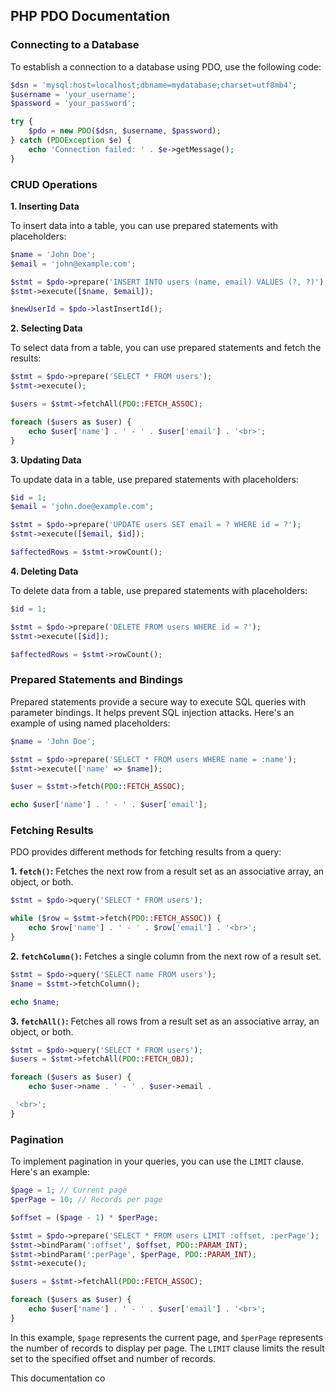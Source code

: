  ## PHP PDO Documentation

### Connecting to a Database

To establish a connection to a database using PDO, use the following code:

```php
$dsn = 'mysql:host=localhost;dbname=mydatabase;charset=utf8mb4';
$username = 'your_username';
$password = 'your_password';

try {
    $pdo = new PDO($dsn, $username, $password);
} catch (PDOException $e) {
    echo 'Connection failed: ' . $e->getMessage();
}
```

### CRUD Operations

**1. Inserting Data**

To insert data into a table, you can use prepared statements with placeholders:

```php
$name = 'John Doe';
$email = 'john@example.com';

$stmt = $pdo->prepare('INSERT INTO users (name, email) VALUES (?, ?)');
$stmt->execute([$name, $email]);

$newUserId = $pdo->lastInsertId();
```

**2. Selecting Data**

To select data from a table, you can use prepared statements and fetch the results:

```php
$stmt = $pdo->prepare('SELECT * FROM users');
$stmt->execute();

$users = $stmt->fetchAll(PDO::FETCH_ASSOC);

foreach ($users as $user) {
    echo $user['name'] . ' - ' . $user['email'] . '<br>';
}
```

**3. Updating Data**

To update data in a table, use prepared statements with placeholders:

```php
$id = 1;
$email = 'john.doe@example.com';

$stmt = $pdo->prepare('UPDATE users SET email = ? WHERE id = ?');
$stmt->execute([$email, $id]);

$affectedRows = $stmt->rowCount();
```

**4. Deleting Data**

To delete data from a table, use prepared statements with placeholders:

```php
$id = 1;

$stmt = $pdo->prepare('DELETE FROM users WHERE id = ?');
$stmt->execute([$id]);

$affectedRows = $stmt->rowCount();
```

### Prepared Statements and Bindings

Prepared statements provide a secure way to execute SQL queries with parameter bindings. It helps prevent SQL injection attacks. Here's an example of using named placeholders:

```php
$name = 'John Doe';

$stmt = $pdo->prepare('SELECT * FROM users WHERE name = :name');
$stmt->execute(['name' => $name]);

$user = $stmt->fetch(PDO::FETCH_ASSOC);

echo $user['name'] . ' - ' . $user['email'];
```

### Fetching Results

PDO provides different methods for fetching results from a query:

**1. `fetch()`:** Fetches the next row from a result set as an associative array, an object, or both.

```php
$stmt = $pdo->query('SELECT * FROM users');

while ($row = $stmt->fetch(PDO::FETCH_ASSOC)) {
    echo $row['name'] . ' - ' . $row['email'] . '<br>';
}
```

**2. `fetchColumn()`:** Fetches a single column from the next row of a result set.

```php
$stmt = $pdo->query('SELECT name FROM users');
$name = $stmt->fetchColumn();

echo $name;
```

**3. `fetchAll()`:** Fetches all rows from a result set as an associative array, an object, or both.

```php
$stmt = $pdo->query('SELECT * FROM users');
$users = $stmt->fetchAll(PDO::FETCH_OBJ);

foreach ($users as $user) {
    echo $user->name . ' - ' . $user->email .

 '<br>';
}
```

### Pagination

To implement pagination in your queries, you can use the `LIMIT` clause. Here's an example:

```php
$page = 1; // Current page
$perPage = 10; // Records per page

$offset = ($page - 1) * $perPage;

$stmt = $pdo->prepare('SELECT * FROM users LIMIT :offset, :perPage');
$stmt->bindParam(':offset', $offset, PDO::PARAM_INT);
$stmt->bindParam(':perPage', $perPage, PDO::PARAM_INT);
$stmt->execute();

$users = $stmt->fetchAll(PDO::FETCH_ASSOC);

foreach ($users as $user) {
    echo $user['name'] . ' - ' . $user['email'] . '<br>';
}
```

In this example, `$page` represents the current page, and `$perPage` represents the number of records to display per page. The `LIMIT` clause limits the result set to the specified offset and number of records.

This documentation co
